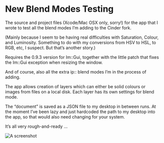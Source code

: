 # New Blend Modes Testing

The source and project files (Xcode/Mac OSX only, sorry!) for the app that I wrote to test all the blend modes I’m adding to the Cinder fork.

(Mainly because I seem to be having real difficulties with Saturation, Colour, and Luminosity. Something to do with my conversions from HSV to HSL, to RGB, etc, I suspect. But that’s another story.)

Requires the 0.9.3 version for Im::Gui, together with the little patch that fixes the Im::Gui exception when resizing the window.

And of course, also all the extra ip:: blend modes I’m in the process of adding.

The app allows creation of layers which can either be solid colours or images from files on a local disk. Each layer has its own settings for blend mode.

The “document” is saved as a JSON file to my desktop in between runs. At the moment I’ve been lazy and just hardcoded the path to my desktop into the app, so that would also need changing for your system.

It’s all very rough-and-ready ...

![A screenshot](https://storage.googleapis.com/charlierobin-1245.appspot.com/images/work/blendingModesTesterScreenshot.jpg)



